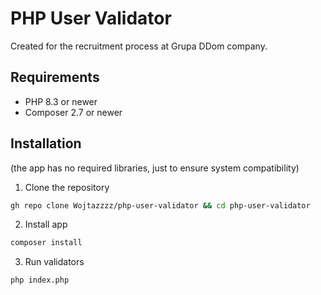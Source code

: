 # PHP User Validator

Created for the recruitment process at Grupa DDom company.

## Requirements

- PHP 8.3 or newer
- Composer 2.7 or newer

## Installation
(the app has no required libraries, just to ensure system compatibility)

1. Clone the repository
```sh
gh repo clone Wojtazzzz/php-user-validator && cd php-user-validator
```

2. Install app
```sh
composer install 
```

3. Run validators
```sh
php index.php
```
